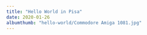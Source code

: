 ```yaml
---
title: "Hello World in Pisa"
date: 2020-01-26
albumthumb: "hello-world/Commodore Amiga 1081.jpg"
---
```


